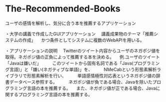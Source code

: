 # The-Recommended-Books
ユーザの感情を解析し、気分に合う本を推薦するアプリケーション

・大学の講義で作成したGUIアプリケーション
　講義成果物のテーマ「推薦システムの作成」
　かつ条件としてシステムに複数のWebAPIを用いる。

・アプリケーションの説明
　Twitterのツイート内容からユーザのネガポジ値を取得。ネガポジ値の正負によって推薦する本を決める。
　例.ユーザのツイート「Javaは嫌いだ」
　　 このツイートから固有名詞である「Java(プログラミング言語)」と「嫌い(ネガティブな単語)」を、
　　 NMeCabという形態素解析ライブラリで形態素解析を行い、
　 　単語感情極性対応表というネガポジ値の辞書データベース参照する。
 　　 ネガポジ値が負である場合、Javaを除いたプログラミング言語の本を推薦する。
   　また、ネガポジ値が正である場合、Javaに関するプログラミング言語の本を推薦する。
